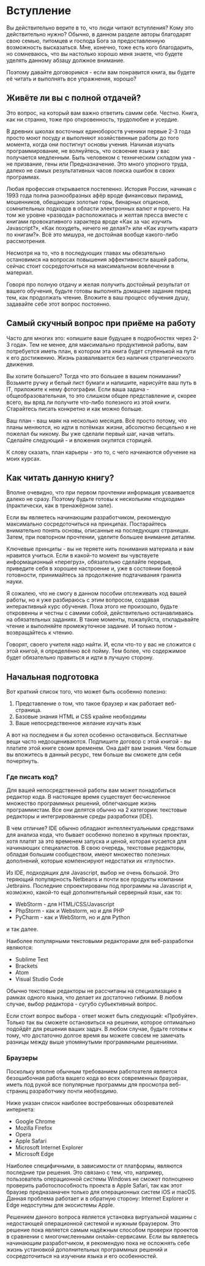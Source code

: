 # Вступление

Вы действительно верите в то, что люди читают вступления? Кому это действительно нужно? Обычно, в данном разделе авторы благодарят свою семью, питомцев и господа Бога за предоставленную возможность высказаться. Мне, конечно, тоже есть кого благодарить, но сомневаюсь, что вы настолько хорошо меня знаете, что будете уделять данному абзацу должное внимание. 

Поэтому давайте договоримся - если вам понравится книга, вы будете её читать и выполнять все упражнения, хорошо?

## Живёте ли вы с полной отдачей?

Это вопрос, на который вам важно ответить самим себе. Честно. Книга, как ни странно, тоже про откровенность, трудолюбие и усердие. 

В древних школах восточных единобороств ученики первые 2-3 года просто моют посуду и выполняют хозяйственные работы до того момента, когда они постигнут основы учения. Начиная изучать программирование, не волнуйтесь, что освоение языка у вас получается медленным. Быть человеком с техническим складом ума - не призвание, гены или Предназначение. Это много упорного труда, далеко не самых результативных часов поиска ошибок в своих программах.

Любая профессия открывается постепенно. История России, начиная с 1993 года полна разнообразных афёр вроде финансовых пирамид, мошенников, обещающих золотые горы, бинарных опционов, сомнительных подходов в области электронных валют и прочего. На том же уровне «развода» расположилась и желтая пресса вместе с книгами провокативного характера вроде «Как за час изучить Javascript?», «Как похудеть, ничего не делая?» или «Как изучить каратэ по книгам?». Всё это мишура, не достойная вообще какого-либо рассмотрения. 

Несмотря на то, что в последующих главах мы обязательно остановимся на вопросах повышения эффективности вашей работы, сейчас стоит сосредоточиться на максимальном вовлечении в материал.

Говоря про полную отдачу и желая получить достойный результат от вашего обучения, будьте готовы выполнять домашнее задание перед тем, как продолжать чтение. Вложите в ваш процесс обучения душу, задавайте себе этот вопрос постоянно. 

## Самый скучный вопрос при приёме на работу

Часто для многих это: «опишите ваше будущее в подробностях через 2-3 года». Тем не менее, для максимально продуктивной работы, вам потребуется иметь план, в котором эта книга будет ступенькой на пути к его достижению. Жизнь разваливается без наличия стратегического движения.

Вы хотите большего? Тогда что это большее в вашем понимании? Возьмите ручку и белый лист бумаги и напишите, нарисуйте ваш путь в IT, приложите к нему фотографии.  Если ваша задача - общеобразовательная, то это слишком общее представление и, скорее всего, вы вряд ли получите что-либо полезного из этой книги. Старайтесь писать конкретно и как можно больше. 

Ваш план - ваш маяк на несколько месяцев. Всё просто потому, что планы меняются, но идти в потёмках жизни, абсолютно бесцельно я не пожелал бы никому. Вы уже сделали первый шаг, начав читать. Сделайте следующий - и вложения окупятся сторицей.

К слову сказать, план карьеры - это то, с чего начинаются обучение на моих курсах.

## Как читать данную книгу?

Вполне очевидно, что при первом прочтении информация усваивается далеко не сразу. Поэтому будьте готовы к нескольким «подходам» (практически, как в тренажёрном зале).

Если вы являетесь начинающим разработчиком, рекомендую максимально сосредоточиться на принципах. Постарайтесь внимательно понять основы, описанные на последующих страницах. Затем, при повторном прочтении, уделите большее внимание деталям.

Ключевые принципы - вы не теряете нить понимания материала и вам нравится учиться. Если в какой-то момент вы чувствуете информационный «перегруз», обязательно сделайте перерыв, приведите себя в хорошее настроение и, уже в состоянии боевой готовности, принимайтесь за продолжение подтачивания гранита науки.

Я сожалею, что не смогу в данном пособии отслеживать ход вашей работы, но я уже разбираюсь с этим вопросом, создавая интерактивный курс обучения. Пока этого не произошло, будьте откровенны и честны с самими собой, действительно останавливаясь на обязательных заданиях. В такие моменты, пожалуйста, откладывайте чтение и выполняйте промежуточное задание. И только потом - возвращайтесь к чтению.

Говорят, своего учителя надо найти. И, если что-то у вас не сложится с этой книгой, я определённо всё пойму. Тем более, что содержимое будет обязательно правиться и идти в лучшую сторону.


## Начальная подготовка

Вот краткий список того, что может быть особенно полезно:

1. Представление о том, что такое браузер и как работает веб-страница.
2. Базовые знания HTML и CSS крайне необходимы
3. Ваше непосредственное желание изучать язык

А вот на последнем я бы хотел особенно остановиться. Бесплатные вещи часто недооцениваются. Подпишите договор с этой книгой - вы платите этой книге своим временем. Она даёт вам знания. Чем больше вы вложитесь в данный ресурс, тем больше вы сможете для себя почерпнуть.

### Где писать код?

Для вашей непосредственной работы вам может понадобиться редактор кода. В настоящее время существует бесчисленное множество программных решений, облегчающие жизнь программистам. Все они делятся обычно на 2 категории: текстовые редакторы и интегрированные среды разработки (IDE). 

В чем отличие? IDE обычно обладают интеллектуальными средствами для анализа кода, что бывает особенно полезно в крупных проектах, хотя платят за это временем запуска и ценой, которая кусается для начинающих специалистов. В свою очередь, текстовые редакторы, обладая большим сообществом, имеют множество полезных дополнений, которые компенсируют недостатки их «глупости».

Из IDE, подходящих для Javascript, выбор не очень большой. Это теряющий популярность Netbeans и почти все продукты компании Jetbrains. Последние спроектированы под программы на Javascript и, козможно, какой-то ещё дополнительный серверный язык, как то:

- WebStorm - для HTML/CSS/Javascript
- PhpStorm - как и Webstorm, но и для PHP
- PyCharm - как и WebStorm, но и для Python

и так далее.

Наиболее популярными текстовыми редакторами для веб-разработки являются:

- Sublime Text
- Brackets
- Atom
- Visual Studio Code

Обычно текстовые редакторы не рассчитаны на специализацию в рамках одного языка, что делает их достаточно гибкими. В любом случае, выбор редактора - сугубо субьективный вопрос.

Если стоит вопрос выбора - ответ может быть следующий: «Пробуйте». Только так вы сможете остановиться на решении, которое оптимально подойдёт для решения ваших задач. В любом случае, будьте готовы к тому, что достаточно долгое время вы можете совсем не замечать разницы между выше упомянутыми программными решениями.

### Браузеры

Поскольку вполне обычным требованием работоателя является безошибочная работа вашего кода во всех современных браузерах, иметь под рукой все популярные программы для просмотра веб-страниц разработчику почти необходимо.

Ниже указан список наиболее востребованных обозревателей интернета:

- Google Chrome
- Mozilla Firefox
- Opera
- Apple Safari
- Microsoft Internet Explorer
- Microsoft Edge

Наиболее специфичными, в зависимости от платформы, являются последние три решения. Это связано с тем, что, например, пользователь операционной системы Windows не сможет полноценно проверить работоспособность проекта в Apple Safari, так как этот браузер предназаначен только для операционных систем iOS и macOS. Данная проблема работает и в обратную сторону: Internet Explorer и Edge недоступны для экосистемы Apple.

Решением данного вопроса является установка виртуальной машины с недостающей операционной системой и нужным браузером. Это решение пока является самым надёжным способом проверки проектов в сравнении с многочисленными онлайн-сервисами. Если вы являетесь начинающим разработчиком, я рекомендую пока не осложнять себе жизнь установкой дополнительных программных решений и сосредоточиться на изучении языка и его особенностей.
